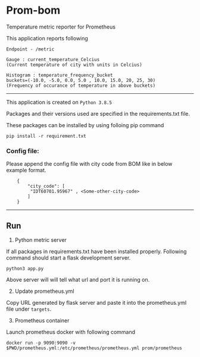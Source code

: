 # Prom-bom
Temperature metric reporter for Prometheus

This application reports following

```
Endpoint - /metric

Gauge : current_temperature_Celcius
(Current temperature of city with units in Celcius)

Histogram : temperature_frequency_bucket
buckets=(-10.0, -5.0, 0.0, 5.0 , 10.0, 15.0, 20, 25, 30)
(Frequency of occurance of temperature in above buckets)

```

_____________

This application is created on `Python 3.8.5`

Packages and their versions used are specified in the requirements.txt file. 

These packages can be installed by using folloing pip command

```
pip install -r requirement.txt
```

### Config file:

Please append the config file with city code from BOM like in below example format.

```
    {
        "city_code": [
         "IDT60701.95967" , <Some-other-city-code>
        ]
    }
```
____

## Run

1.  Python metric server

If all packages in requirements.txt have been installed properly.
Following command should start a flask development server.

```
python3 app.py
```
Above server will will tell what url and port it is running on.

2. Update prometheus.yml

Copy URL generated by flask server and paste it into the prometheus.yml file under `targets`.


3.  Prometheus container

Launch prometheus docker with following command

```
docker run -p 9090:9090 -v $PWD/prometheus.yml:/etc/prometheus/prometheus.yml prom/prometheus
```